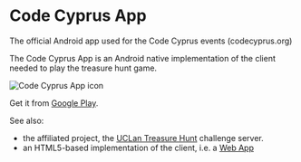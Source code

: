 # Code Cyprus App
The official Android app used for the Code Cyprus events (codecyprus.org)

The Code Cyprus App is an Android native implementation of the client needed to play the treasure hunt game.

![Code Cyprus App icon](https://raw.githubusercontent.com/nearchos/CodeCyprusApp/master/app/src/main/res/drawable-xxxhdpi/ic_launcher.png)

Get it from [Google Play](https://play.google.com/store/apps/details?id=org.codecyprus.android_client).

See also:

- the affiliated project, the [UCLan Treasure Hunt](https://github.com/nearchos/uclan-thc) challenge server.
- an HTML5-based implementation of the client, i.e. a [Web App](https://github.com/nearchos/uclan-thc/tree/master/web/app)
